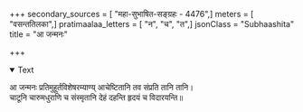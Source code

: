 +++
secondary_sources = [ "महा-सुभाषित-सङ्ग्रहः - 4476",]
meters = [ "वसन्ततिलका",]
pratimaalaa_letters = [ "न", "च", "त",]
jsonClass = "Subhaashita"
title = "आ जन्मनः"

+++

<details open><summary>Text</summary>

आ जन्मनः प्रतिमुहूर्तविशेषरम्याण्य् आचेष्टितानि तव संप्रति तानि तानि।  
चाटूनि चारुमधुराणि च संस्मृतानि देहं दहन्ति हृदयं च विदारयन्ति॥
</details>
